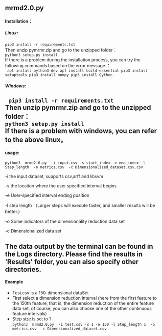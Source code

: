 ## mrmd2.0.py 
 
#### Installation：

##### Linux:  
  `pip3 install -r requirements.txt `  
 Then unzip pymrmr.zip and go to the unzipped folder：       
  `python3 setup.py install   `  
  If there is a problem during the installation process, you can try the following commands based on the error message.：  
  ` apt install python3-dev
   apt install build-essential
   pip3 install setuptools
   pip3 install numpy
   pip3 install Cython`

##### Windows:
 ` pip3 install -r requirements.txt`  
  Then unzip pymrmr.zip and go to the unzipped folder：   
 ` python3 setup.py install  `  
  If there is a problem with windows, you can refer to the above linux。
  ---
 #### usage:

 `python3  mrmd2.0.py  -i input.csv -s start_index -e end_index -l Step_length  -o metrics.csv  -c Dimensionalized_dataset.csv.csv`

 -i  the input dataset, supports csv,arff and libsvm 
 
 -s the location where the user specified interval begins 
 
 -e User-specified interval ending position 
 
 -l step length （Larger steps will execute faster, and smaller results will be better.）
 
 -o  Some indicators of the dimensionality reduction data set 
 
 -c  Dimensionalized data set 
 
 The data output by the terminal can be found in the Logs directory. Please find the results in 'Results' folder, you can also specify other directories. 
 ---
 #### Example
 * Test.csv is a 150-dimensional dataSet
 * First select a dimension reduction interval (here from the first feature to the 150th feature, that is, the dimension reduction of the entire feature data set, of course, you can also choose one of the other continuous feature intervals)  
 * Step size is set to 1  
 `python3  mrmd2.0.py  -i test.csv -s 1 -e 150 -l Step_length 1  -o metrics.csv  -c Dimensionalized_dataset.csv`
